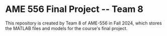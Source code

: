 # AME 556 Final Project -- Team 8

This repository is created by Team 8 of AME-556 in Fall 2024, which stores the MATLAB files and models for the course's final project.
